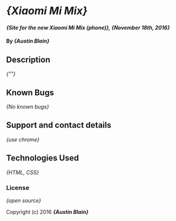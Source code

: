 # _{Xiaomi Mi Mix}_

#### _{Site for the new Xiaomi Mi Mix (phone)}, {November 18th, 2016}_

#### By _**{Austin Blain}**_

## Description

_{""}_

## Known Bugs

_{No known bugs}_

## Support and contact details

_{use chrome}_

## Technologies Used

_{HTML, CSS}_

### License

*{open source}*

Copyright (c) 2016 **_{Austin Blain}_**
